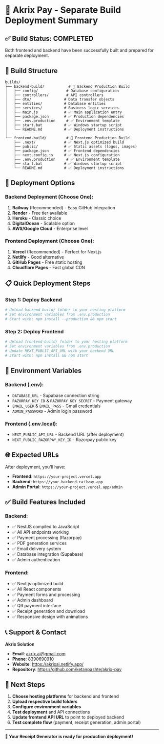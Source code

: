 # 🎉 Akrix Pay - Separate Build Deployment Summary

## ✅ **Build Status: COMPLETED**

Both frontend and backend have been successfully built and prepared for separate deployment.

## 📁 **Build Structure**

```
builds/
├── backend-build/           # 🔧 Backend Production Build
│   ├── config/             # Database configuration
│   ├── controllers/        # API controllers
│   ├── dto/               # Data transfer objects
│   ├── entities/          # Database entities
│   ├── services/          # Business logic services
│   ├── main.js            # ✅ Main application entry
│   ├── package.json       # ✅ Production dependencies
│   ├── .env.production     # ✅ Environment template
│   ├── start.bat          # ✅ Windows startup script
│   └── README.md          # ✅ Deployment instructions
│
└── frontend-build/         # 🎨 Frontend Production Build
    ├── .next/             # ✅ Next.js optimized build
    ├── public/            # ✅ Static assets (logos, images)
    ├── package.json       # ✅ Frontend dependencies
    ├── next.config.js     # ✅ Next.js configuration
    ├── .env.production     # ✅ Environment template
    ├── start.bat          # ✅ Windows startup script
    └── README.md          # ✅ Deployment instructions
```

## 🚀 **Deployment Options**

### **Backend Deployment (Choose One):**
1. **Railway** (Recommended) - Easy GitHub integration
2. **Render** - Free tier available
3. **Heroku** - Classic choice
4. **DigitalOcean** - Scalable option
5. **AWS/Google Cloud** - Enterprise level

### **Frontend Deployment (Choose One):**
1. **Vercel** (Recommended) - Perfect for Next.js
2. **Netlify** - Good alternative
3. **GitHub Pages** - Free static hosting
4. **Cloudflare Pages** - Fast global CDN

## 📋 **Quick Deployment Steps**

### **Step 1: Deploy Backend**
```bash
# Upload backend-build/ folder to your hosting platform
# Set environment variables from .env.production
# Start with: npm install --production && npm start
```

### **Step 2: Deploy Frontend**
```bash
# Upload frontend-build/ folder to your hosting platform
# Set environment variables from .env.production
# Update NEXT_PUBLIC_API_URL with your backend URL
# Start with: npm install && npm start
```

## 🔧 **Environment Variables**

### **Backend (.env):**
- `DATABASE_URL` - Supabase connection string
- `RAZORPAY_KEY_ID` & `RAZORPAY_KEY_SECRET` - Payment gateway
- `EMAIL_USER` & `EMAIL_PASS` - Gmail credentials
- `ADMIN_PASSWORD` - Admin login password

### **Frontend (.env.local):**
- `NEXT_PUBLIC_API_URL` - Backend URL (after deployment)
- `NEXT_PUBLIC_RAZORPAY_KEY_ID` - Razorpay public key

## 🌐 **Expected URLs**

After deployment, you'll have:
- **Frontend**: `https://your-project.vercel.app`
- **Backend**: `https://your-backend.railway.app`
- **Admin Portal**: `https://your-project.vercel.app/admin`

## ✅ **Build Features Included**

### **Backend:**
- ✅ NestJS compiled to JavaScript
- ✅ All API endpoints working
- ✅ Payment processing (Razorpay)
- ✅ PDF generation services
- ✅ Email delivery system
- ✅ Database integration (Supabase)
- ✅ Admin authentication

### **Frontend:**
- ✅ Next.js optimized build
- ✅ All React components
- ✅ Payment forms and processing
- ✅ Admin dashboard
- ✅ QR payment interface
- ✅ Receipt generation and download
- ✅ Responsive design with animations

## 📞 **Support & Contact**

**Akrix Solution**
- **Email**: akrix.ai@gmail.com
- **Phone**: 8390690910
- **Website**: https://akrixai.netlify.app/
- **Repository**: https://github.com/ketanpashte/akrix-pay

## 🎯 **Next Steps**

1. **Choose hosting platforms** for backend and frontend
2. **Upload respective build folders**
3. **Configure environment variables**
4. **Test deployment** and API connections
5. **Update frontend API URL** to point to deployed backend
6. **Test complete flow** (payment, receipt generation, admin portal)

---

**🌟 Your Receipt Generator is ready for production deployment!**
